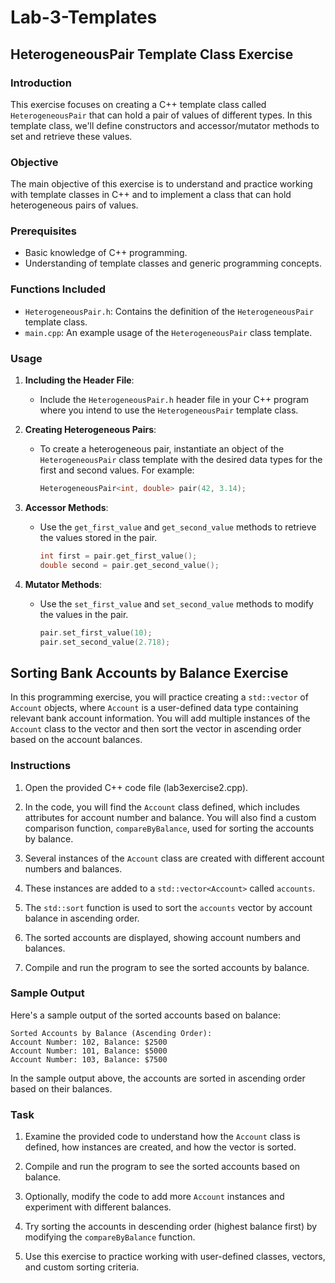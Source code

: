 # Lab-3-Templates

## HeterogeneousPair Template Class Exercise

### Introduction

This exercise focuses on creating a C++ template class called `HeterogeneousPair` that can hold a pair of values of different types. In this template class, we'll define constructors and accessor/mutator methods to set and retrieve these values.

### Objective

The main objective of this exercise is to understand and practice working with template classes in C++ and to implement a class that can hold heterogeneous pairs of values.

### Prerequisites

- Basic knowledge of C++ programming.
- Understanding of template classes and generic programming concepts.

### Functions Included

- `HeterogeneousPair.h`: Contains the definition of the `HeterogeneousPair` template class.
- `main.cpp`: An example usage of the `HeterogeneousPair` class template.

### Usage

1. **Including the Header File**:
   - Include the `HeterogeneousPair.h` header file in your C++ program where you intend to use the `HeterogeneousPair` template class.

2. **Creating Heterogeneous Pairs**:
   - To create a heterogeneous pair, instantiate an object of the `HeterogeneousPair` class template with the desired data types for the first and second values. For example:
   
     ```cpp
     HeterogeneousPair<int, double> pair(42, 3.14);
     ```

3. **Accessor Methods**:
   - Use the `get_first_value` and `get_second_value` methods to retrieve the values stored in the pair.
   
     ```cpp
     int first = pair.get_first_value();
     double second = pair.get_second_value();
     ```

4. **Mutator Methods**:
   - Use the `set_first_value` and `set_second_value` methods to modify the values in the pair.
   
     ```cpp
     pair.set_first_value(10);
     pair.set_second_value(2.718);
     ```


## Sorting Bank Accounts by Balance Exercise

In this programming exercise, you will practice creating a `std::vector` of `Account` objects, where `Account` is a user-defined data type containing relevant bank account information. You will add multiple instances of the `Account` class to the vector and then sort the vector in ascending order based on the account balances.

### Instructions

1. Open the provided C++ code file (lab3exercise2.cpp).

2. In the code, you will find the `Account` class defined, which includes attributes for account number and balance. You will also find a custom comparison function, `compareByBalance`, used for sorting the accounts by balance.

3. Several instances of the `Account` class are created with different account numbers and balances.

4. These instances are added to a `std::vector<Account>` called `accounts`.

5. The `std::sort` function is used to sort the `accounts` vector by account balance in ascending order.

6. The sorted accounts are displayed, showing account numbers and balances.

7. Compile and run the program to see the sorted accounts by balance.

### Sample Output

Here's a sample output of the sorted accounts based on balance:

```plaintext
Sorted Accounts by Balance (Ascending Order):
Account Number: 102, Balance: $2500
Account Number: 101, Balance: $5000
Account Number: 103, Balance: $7500
```

In the sample output above, the accounts are sorted in ascending order based on their balances.

### Task

1. Examine the provided code to understand how the `Account` class is defined, how instances are created, and how the vector is sorted.

2. Compile and run the program to see the sorted accounts based on balance.

3. Optionally, modify the code to add more `Account` instances and experiment with different balances.

4. Try sorting the accounts in descending order (highest balance first) by modifying the `compareByBalance` function.

5. Use this exercise to practice working with user-defined classes, vectors, and custom sorting criteria.
